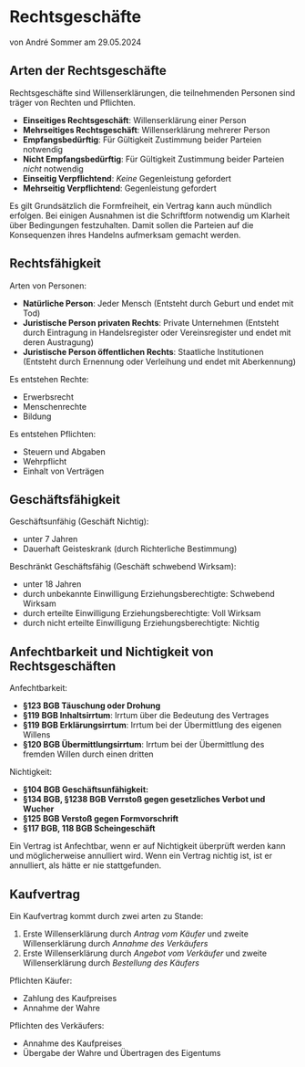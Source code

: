 # Rechtsgeschäfte
von André Sommer am 29.05.2024

## Arten der Rechtsgeschäfte
Rechtsgeschäfte sind Willenserklärungen, die teilnehmenden Personen sind träger von Rechten und Pflichten.

- **Einseitiges Rechtsgeschäft**: Willenserklärung einer Person
- **Mehrseitiges Rechtsgeschäft**: Willenserklärung mehrerer Person
- **Empfangsbedürftig**: Für Gültigkeit Zustimmung beider Parteien notwendig
- **Nicht Empfangsbedürftig**: Für Gültigkeit Zustimmung beider Parteien *nicht* notwendig
- **Einseitig Verpflichtend**: *Keine* Gegenleistung gefordert
- **Mehrseitig Verpflichtend**: Gegenleistung gefordert

Es gilt Grundsätzlich die Formfreiheit, ein Vertrag kann auch mündlich erfolgen. Bei einigen Ausnahmen ist die Schriftform notwendig um Klarheit über Bedingungen festzuhalten. Damit sollen die Parteien auf die Konsequenzen ihres Handelns aufmerksam gemacht werden. 

## Rechtsfähigkeit

Arten von Personen:
- **Natürliche Person**: Jeder Mensch (Entsteht durch Geburt und endet mit Tod)
- **Juristische Person privaten Rechts**: Private Unternehmen (Entsteht durch Eintragung in Handelsregister oder Vereinsregister und endet mit deren Austragung)
- **Juristische Person öffentlichen Rechts**: Staatliche Institutionen (Entsteht durch Ernennung oder Verleihung und endet mit Aberkennung)

Es entstehen Rechte:
- Erwerbsrecht
- Menschenrechte
- Bildung

Es entstehen Pflichten:
- Steuern und Abgaben
- Wehrpflicht
- Einhalt von Verträgen

## Geschäftsfähigkeit

Geschäftsunfähig (Geschäft Nichtig):
- unter 7 Jahren
- Dauerhaft Geisteskrank (durch Richterliche Bestimmung)

Beschränkt Geschäftsfähig (Geschäft schwebend Wirksam):
- unter 18 Jahren
- durch unbekannte Einwilligung Erziehungsberechtigte: Schwebend Wirksam
- durch erteilte Einwilligung Erziehungsberechtigte: Voll Wirksam
- durch nicht erteilte Einwilligung Erziehungsberechtigte: Nichtig

## Anfechtbarkeit und Nichtigkeit von Rechtsgeschäften

Anfechtbarkeit: 
- **§123 BGB Täuschung oder Drohung**
- **§119 BGB Inhaltsirrtum**: Irrtum über die Bedeutung des Vertrages
- **§119 BGB Erklärungsirrtum**: Irrtum bei der Übermittlung des eigenen Willens
- **§120 BGB Übermittlungsirrtum**: Irrtum bei der Übermittlung des fremden Willen durch einen dritten

Nichtigkeit: 
- **§104 BGB Geschäftsunfähigkeit:**
- **§134 BGB, §1238 BGB Verrstoß gegen gesetzliches Verbot und Wucher**
- **§125 BGB Verstoß gegen Formvorschrift**
- **§117 BGB, 118 BGB Scheingeschäft**

Ein Vertrag ist Anfechtbar, wenn er auf Nichtigkeit überprüft werden kann und möglicherweise annulliert wird. Wenn ein Vertrag nichtig ist, ist er annulliert, als hätte er nie stattgefunden.

## Kaufvertrag

Ein Kaufvertrag kommt durch zwei arten zu Stande:
1. Erste Willenserklärung durch *Antrag vom Käufer* und zweite Willenserklärung durch *Annahme des Verkäufers*
2. Erste Willenserklärung durch *Angebot vom Verkäufer* und zweite Willenserklärung durch *Bestellung des Käufers*

Pflichten  Käufer:
- Zahlung des Kaufpreises
- Annahme der Wahre

Pflichten des Verkäufers:
- Annahme des Kaufpreises
- Übergabe der Wahre und Übertragen des Eigentums
